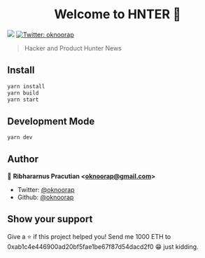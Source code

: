 <h1 align="center">Welcome to HNTER 👋</h1>
<p>
  <img src="https://img.shields.io/badge/version-1.0.0-blue.svg?cacheSeconds=2592000" />
  <a href="https://twitter.com/oknoorap">
    <img alt="Twitter: oknoorap" src="https://img.shields.io/twitter/follow/oknoorap.svg?style=social" target="_blank" />
  </a>
</p>

> Hacker and Product Hunter News

## Install

```sh
yarn install
yarn build
yarn start
```

## Development Mode

```sh
yarn dev
```

## Author

👤 **Ribhararnus Pracutian &lt;oknoorap@gmail.com&gt;**

* Twitter: [@oknoorap](https://twitter.com/oknoorap)
* Github: [@oknoorap](https://github.com/oknoorap)

## Show your support

Give a ⭐️ if this project helped you!
Send me 1000 ETH to 0xab1c4e446900ad20bf5fae1be67f87d54dacd2f0 😁 just kidding.